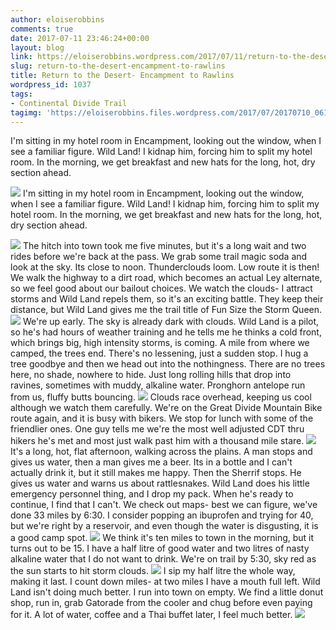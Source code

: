 ```yaml
---
author: eloiserobbins
comments: true
date: 2017-07-11 23:46:24+00:00
layout: blog
link: https://eloiserobbins.wordpress.com/2017/07/11/return-to-the-desert-encampment-to-rawlins/
slug: return-to-the-desert-encampment-to-rawlins
title: Return to the Desert- Encampment to Rawlins
wordpress_id: 1037
tags:
- Continental Divide Trail
tagimg: 'https://eloiserobbins.files.wordpress.com/2017/07/20170710_061745.jpg'
---
```


I'm sitting in my hotel room in Encampment, looking out the window, when I see a familiar figure. Wild Land! I kidnap him, forcing him to split my hotel room. In the morning, we get breakfast and new hats for the long, hot, dry section ahead.


[![](https://eloiserobbins.files.wordpress.com/2017/07/20170710_061745.jpg)](https://eloiserobbins.files.wordpress.com/2017/07/20170710_061745.jpg)
I'm sitting in my hotel room in Encampment, looking out the window, when I see a familiar figure. Wild Land! I kidnap him, forcing him to split my hotel room. In the morning, we get breakfast and new hats for the long, hot, dry section ahead.

[![](https://eloiserobbins.files.wordpress.com/2017/07/20170710_063946.jpg)](https://eloiserobbins.files.wordpress.com/2017/07/20170710_063946.jpg)
The hitch into town took me five minutes, but it's a long wait and two rides before we're back at the pass. We grab some trail magic soda and look at the sky.  Its close to noon. Thunderclouds loom. Low route it is then! We walk the highway to a dirt road, which becomes an actual Ley alternate, so we feel good about our bailout choices. We watch the clouds- I attract storms and Wild Land repels them, so it's an exciting battle. They keep their distance, but Wild Land gives me the trail title of Fun Size the Storm Queen. 
[![](https://eloiserobbins.files.wordpress.com/2017/07/20170710_082629.jpg)](https://eloiserobbins.files.wordpress.com/2017/07/20170710_082629.jpg)
We're up early. The sky is already dark with clouds. Wild Land is a pilot, so he's had hours of weather training and he tells me he thinks a cold front, which brings big, high intensity storms, is coming. A mile from where we camped, the trees end. There's no lessening, just a sudden stop. I hug a tree goodbye and then we head out into the nothingness. There are no trees here, no shade, nowhere to hide. Just long rolling hills that drop into ravines, sometimes with muddy, alkaline water. Pronghorn antelope run from us, fluffy butts bouncing.
[![](https://eloiserobbins.files.wordpress.com/2017/07/20170710_093812.jpg)](https://eloiserobbins.files.wordpress.com/2017/07/20170710_093812.jpg)
Clouds race overhead, keeping us cool although we watch them carefully.  We're on the Great Divide Mountain Bike route again, and it is busy with bikers. We stop for lunch with some of the friendlier ones. One guy tells me we're the most well adjusted CDT thru hikers he's met and most just walk past him with a thousand mile stare. 
[![](https://eloiserobbins.files.wordpress.com/2017/07/20170710_132401.jpg)](https://eloiserobbins.files.wordpress.com/2017/07/20170710_132401.jpg)
It's a long, hot, flat afternoon, walking across the plains. A man stops and gives us water, then a man gives me a beer. Its in a bottle and I can't actually drink it, but it still makes me happy. Then the Sherrif stops. He gives us water and warns us about rattlesnakes. Wild Land does his little emergency personnel thing, and I drop my pack. When he's ready to continue, I find that I can't. We check out maps- best we can figure, we've done 33 miles by 6:30. I consider popping an ibuprofen and trying for 40, but we're right by a reservoir, and even though the water is disgusting, it is a good camp spot.
[![](https://eloiserobbins.files.wordpress.com/2017/07/20170710_133037.jpg)](https://eloiserobbins.files.wordpress.com/2017/07/20170710_133037.jpg)
We think it's ten miles to town in the morning, but it turns out to be 15. I have a half litre of good water and two litres of nasty alkaline water that I do not want to drink. We're on trail by 5:30, sky red as the sun starts to hit storm clouds. 
[![](https://eloiserobbins.files.wordpress.com/2017/07/20170711_052854.jpg)](https://eloiserobbins.files.wordpress.com/2017/07/20170711_052854.jpg)
I sip my half litre the whole way, making it last. I count down miles- at two miles I have a mouth full left. Wild Land isn't doing much better. I run into town on empty. We find a little donut shop, run in, grab Gatorade from the cooler and chug before even paying for it. A lot of water, coffee and a Thai buffet later, I feel much better.
[![](https://eloiserobbins.files.wordpress.com/2017/07/20170710_170659.jpg)](https://eloiserobbins.files.wordpress.com/2017/07/20170710_170659.jpg)
